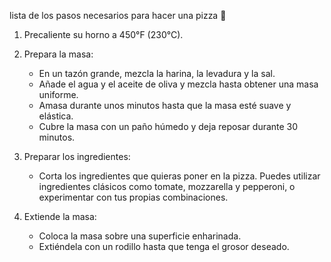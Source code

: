 lista de los pasos necesarios para hacer una pizza 🍕

1. Precaliente su horno a 450°F (230°C).

2. Prepara la masa:

   - En un tazón grande, mezcla la harina, la levadura y la sal.
   - Añade el agua y el aceite de oliva y mezcla hasta obtener una masa uniforme.
   - Amasa durante unos minutos hasta que la masa esté suave y elástica.
   - Cubre la masa con un paño húmedo y deja reposar durante 30 minutos.

3. Preparar los ingredientes:

   - Corta los ingredientes que quieras poner en la pizza. Puedes utilizar ingredientes clásicos como tomate, mozzarella y pepperoni, o experimentar con tus propias combinaciones.

4. Extiende la masa:
   - Coloca la masa sobre una superficie enharinada.
   - Extiéndela con un rodillo hasta que tenga el grosor deseado.
